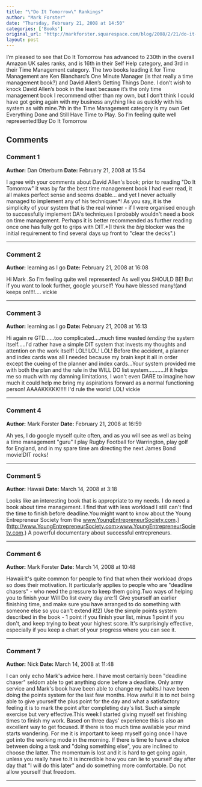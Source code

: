 ```yaml
---
title: "\"Do It Tomorrow\" Rankings"
author: "Mark Forster"
date: "Thursday, February 21, 2008 at 14:50"
categories: ['Books']
original_url: "http://markforster.squarespace.com/blog/2008/2/21/do-it-tomorrow-rankings.html"
layout: post
---
```


I’m pleased to see that Do It Tomorrow has advanced to 230th in the overall Amazon UK sales ranks, and is 16th in their Self Help category, and 3rd in their Time Management category. The two books leading it for Time Management are Ken Blanchard’s One Minute Manager (is that really a time management book?) and David Allen’s Getting Things Done. I don’t wish to knock David Allen’s book in the least because it’s the only time management book I recommend other than my own, but I don’t think I could have got going again with my business anything like as quickly with his system as with mine.7th in the Time Management category is my own Get Everything Done and Still Have Time to Play. So I’m feeling quite well represented!Buy Do It Tomorrow

## Comments

### Comment 1
**Author:** Dan Otterburn
**Date:** February 21, 2008 at 15:54

I agree with your comments about David Allen's book; prior to reading "Do It Tomorrow" it was by far the best time management book I had ever read, it all makes perfect sense and seems doable... and yet I never actually managed to implement any of his techniques*! As you say, it is the simplicity of your system that is the real winner - if I were organised enough to successfully implement DA's techniques I probably wouldn't need a book on time management. Perhaps it is better recommended as further reading once one has fully got to grips with DIT.*(I think the _big_ blocker was the initial requirement to find several days up front to "clear the decks".)

---

### Comment 2
**Author:** learning as I go
**Date:** February 21, 2008 at 16:08

Hi Mark
.So I’m feeling quite well represented!
As well you SHOULD BE! But if you want to look further, google yourself! You have blessed many!(and keeps on!!!!....
vickie

---

### Comment 3
**Author:** learning as I go
**Date:** February 21, 2008 at 16:13

Hi again
re GTD......too complicated....much time wasted *tending* the system itself.....I'd rather have a simple DIT system that invests my thoughts and attention on the work itself! LOL! LOL! LOL!
Before the accident, a planner and index cards was all I needed because my brain kept it all in order except the cueing of the planner and index cards...Your system provided me with both the plan and the rule in the WILL DO list system...........If it helps me so much with my damning limitations, I won't even DARE to imagine how much it could help me bring my aspirations forward as a normal functioning person! AAAAKKKKK!!!!! I'd rule the world! LOL!
vickie

---

### Comment 4
**Author:** Mark Forster
**Date:** February 21, 2008 at 16:59

Ah yes, I do google myself quite often, and as you will see as well as being a time management "guru" I play Rugby Football for Warrington, play golf for England, and in my spare time am directing the next James Bond movie!DIT rocks!

---

### Comment 5
**Author:** Hawaii
**Date:** March 14, 2008 at 3:18

Looks like an interesting book that is appropriate to my needs. I do need a book about time management. I find that with less workload I still can't find the time to finish before deadline.You might want to know about the Young Entrepreneur Society from the <a href=[http://www.YoungEntrepreneurSociety.com>www.YoungEntrepreneurSociety.com</a>.](http://www.YoungEntrepreneurSociety.com>www.YoungEntrepreneurSociety.com</a>.) A powerful documentary about successful entrepreneurs.

---

### Comment 6
**Author:** Mark Forster
**Date:** March 14, 2008 at 10:48

Hawaii:It's quite common for people to find that when their workload drops so does their motivation. It particularly applies to people who are "deadline chasers" - who need the pressure to keep them going.Two ways of helping you to finish your Will Do list every day are:1) Give yourself an earlier finishing time, and make sure you have arranged to do something with someone else so you can't extend it!2) Use the simple points system described in the book - 1 point if you finish your list, minus 1 point if you don't, and keep trying to beat your highest score. It's surprisingly effective, especially if you keep a chart of your progress where you can see it.

---

### Comment 7
**Author:** Nick
**Date:** March 14, 2008 at 11:48

I can only echo Mark's advice here. I have most certainly been "deadline chaser" seldom able to get anything done before a deadline. Only army service and Mark's book have been able to change my habits.I have been doing the points system for the last few months. How awful it is to not being able to give yourself the plus point for the day and what a satisfactory feeling it is to mark the point after completing day's list. Such a simple exercise but very effective.This week I started giving myself set finishing times to finish my work. Based on three days' experience this is also an excellent way to get focused. If there is too much time available your mind starts wandering. For me it is important to keep myself going once I have got into the working mode in the morning. If there is time to have a choice between doing a task and "doing something else", you are inclined to choose the latter. The momentum is lost and it is hard to get going again, unless you really have to.It is incredible how you can lie to yourself day after day that "I will do this later" and do something more comfortable. Do not allow yourself that freedom.

---
